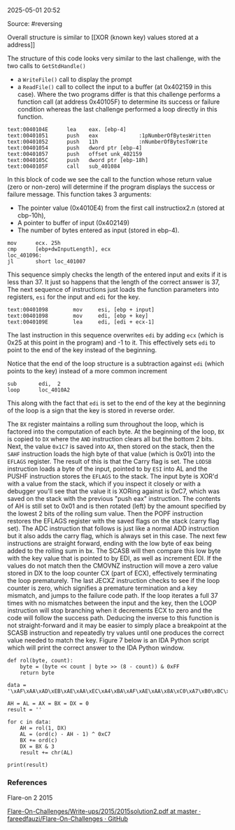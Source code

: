 
2025-05-01 20:52

Source: #reversing 

Overall structure is similar to [[XOR (known key) values stored at a address]] 

The structure of this code looks very similar to the last challenge, with the two calls to `GetStdHandle()`
 - a `WriteFile()` call to display the prompt
 - a `ReadFile()` call to collect the input to a buffer (at 0x402159 in this case). 
 Where the two programs differ is that this challenge performs a function call (at address 0x40105F) to determine its success or failure condition whereas the last challenge performed a loop directly in this function.

```Dissassembly of the call to check function
text:0040104E      lea    eax. [ebp-4] 
text:00401051      push   eax             :1pNumberOfBytesWritten
text:00401052      push   11h             :nNumberOfBytesToWrite 
text:00401054      push   dword ptr [ebp-4] 
text:00401057      push   offset unk_402159 
text:0040105C      push   dword ptr [ebp-18h] 
text:0040105F      call   sub_401084
``` 

 In this block of code we see the call to the function whose return value (zero or non-zero) will determine if the program displays the success or failure message. This function takes 3 arguments: 
 - The pointer value (0x4010E4) from the first call instructiox2.n (stored at cbp-10h),
 - A pointer to buffer of input (0x402149)
 - The number of bytes entered as input (stored in ebp-4).
 
```
mov      ecx. 25h 
cmp      [ebp+dwInputLength], ecx 
loc_401096: 
jl       short loc_401007
```

This sequence simply checks the length of the entered input and exits if it is less than 37. It just so happens that the length of the correct answer is 37, The next sequence of instructions just loads the function parameters into registers, `esi` for the input and `edi` for the key. 

```Loop Initialization
text:00401098        mov     esi, [ebp + input] 
text:00401098        mov     edi, [ebp + key] 
text:0040109E        lea     edi, [edi + ecx-1] 
```

The last instruction in this sequence overwrites `edi` by adding `ecx` (which is 0x25 at this point in the program) and -1 to it. This effectively sets `edi` to point to the end of the key instead of the beginning. 

Notice that the end of the loop structure is a subtraction against `edi` (which points to the key) instead of a more common increment
```
sub       edi,  2
loop      loc_4010A2
```

This along with the fact that `edi` is set to the end of the key at the beginning of the loop is a sign that the key is stored in reverse order.

The `BX` register maintains a rolling sum throughout the loop, which is factored into the computation of each byte. At the beginning of the loop, `BX` is copied to `DX` where the `AND` instruction clears all but the bottom 2 bits. Next, the value `0x1C7` is saved into `AX`, then stored on the stack, then the `SAHF` instruction loads the high byte of that value (which is 0x01) into the `EFLAGS` register. The result of this is that the Carry flag is set. The `LODSB` instruction loads a byte of the input, pointed to by `ESI` into AL and the PUSHF instruction stores the `EFLAGS` to the stack. 
The input byte is XOR'd with a value from the stack, which if you inspect it closely or with a debugger you'll see that the value it is XORing against is 0xC7, which was saved on the stack with the previous "push eax" instruction. The contents of AH is still set to 0x01 and is then rotated (left) by the amount specified by the lowest 2 bits of the rolling sum value. Then the POPF instruction restores the EFLAGS register with the saved flags on the stack (carry flag set). The ADC instruction that follows is just like a normal ADD instruction but it also adds the carry flag, which is always set in this case. The next few instructions are straight forward, ending with the low byte of eax being added to the rolling sum in bx. The SCASB will then compare this low byte with the key value that is pointed to by EDI, as well as increment EDI. If the values do not match then the CMOVNZ instruction will move a zero value stored in DX to the loop counter CX (part of ECX), effectively terminating the loop prematurely. The last JECXZ instruction checks to see if the loop counter is zero, which signifies a premature termination and a key mismatch, and jumps to the failure code path. If the loop iterates a full 37 times with no mismatches between the input and the key, then the LOOP instruction will stop branching when it decrements ECX to zero and the code will follow the success path. 
Deducing the inverse to this function is not straight-forward and it may be easier to simply place a breakpoint at the SCASB instruction and repeatedly try values until one produces the correct value needed to match the key. Figure 7 below is an IDA Python script which will print the correct answer to the IDA Python window.

```
def rol(byte, count): 
    byte = (byte << count | byte >> (8 - count)) & 0xFF 
    return byte 
    
data = '\xAF\xAA\xAD\xEB\xAE\xAA\xEC\xA4\xBA\xAF\xAE\xAA\x8A\xC0\xA7\xB0\xBC\x9A\xBA\xA5\xA5\xBA\xAF\xB8\x9D\xB8\xF9\xAE\x9D\xAB\xB4\xBC\xB6\xB3\x90\x9A\xA8'[::-1]  

AH = AL = AX = BX = DX = 0 
result = '' 

for c in data: 
    AH = rol(1, DX) 
    AL = (ord(c) - AH - 1) ^ 0xC7 
    BX += ord(c)
    DX = BX & 3 
    result += chr(AL)

print(result)
```
### References
Flare-on 2 2015

[Flare-On-Challenges/Write-ups/2015/2015solution2.pdf at master · fareedfauzi/Flare-On-Challenges · GitHub](https://github.com/fareedfauzi/Flare-On-Challenges/blob/master/Write-ups/2015/2015solution2.pdf)